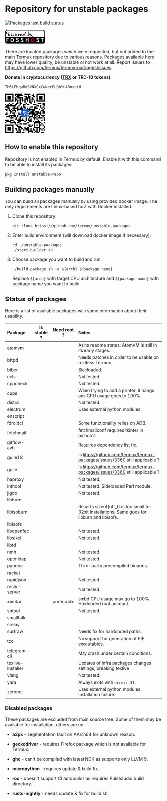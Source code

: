# Repository for unstable packages

[![Packages last build status](https://github.com/termux/unstable-packages/workflows/Packages/badge.svg)](https://github.com/termux/unstable-packages/actions)

<img src=".github/static/powered-by-fosshost.png" alt="Powered by FossHost" width="128px"></img>

There are located packages which were requested, but not added to the [main][termux-packages] Termux repository due to various reasons. Packages available here may have lower quality, be unstable or not work at all. Report issues to https://github.com/termux/termux-packages/issues.

**Donate in cryptocurrency ([TRX](https://tron.network/trx?lng=en) or TRC-10 tokens)**:
```
TM5LFhqwBd9VNXCxCwNerEuQbYu4RnsniH
```

<img src=".github/static/donation-tronlink-qr.jpg" alt="TM5LFhqwBd9VNXCxCwNerEuQbYu4RnsniH" width="128px"></img>

## How to enable this repository

Repository is not enabled in Termux by default. Enable it with this command to be
able to install its packages:
```
pkg install unstable-repo
```

## Building packages manually

You can build all packages manually by using provided docker image. The only
requirements are Linux-based host with Docker installed.

1. Clone this repository:
	```
	git clone https://github.com/termux/unstable-packages
	```

2. Enter build environment (will download docker image if necessary):
	```
	cd ./unstable-packages
	./start-builder.sh
	```

3. Choose package you want to build and run:
	```
	./build-package.sh -a ${arch} ${package name}
	```
	Replace `${arch}` with target CPU architecture and `${package name}` with
	package name you want to build.

## Status of packages

Here is a list of available packages with some information about their usability.

| Package           | Is stable ? | Need root ? | Notes                                            |
|:------------------|:-----------:|:-----------:|:-------------------------------------------------|
| atomvm            |             |             | As its readme states: AtomVM is still in its early stages. |
| bftpd             |             |             | Needs patches in order to be usable on rootless Termux. |
| biber             |             |             | Sideloaded.                                      |
| ccls              |             |             | Not tested.                                      |
| cppcheck          |             |             | Not tested.                                      |
| cups              |             |             | When trying to add a printer, it hangs and CPU usage goes to 100%. |
| distcc            |             |             | Not tested.                                      |
| electrum          |             |             | Uses external python modules.                    |
| enscript          |             |             |                                                  |
| fdroidcl          |             |             | Some functionality relies on ADB.                |
| fetchmail         |             |             | fetchmailconf requires tkinter in python2.       |
| gitflow-avh       |             |             | Requires dependency list fix.                    |
| guile18           |             |             | Is https://github.com/termux/termux-packages/issues/3360 still applicable ? |
| guile             |             |             | Is https://github.com/termux/termux-packages/issues/3360 still applicable ? |
| haproxy           |             |             | Not tested.                                      |
| intltool          |             |             | Not tested. Sideloaded Perl module.              |
| jigdo             |             |             | Not tested.                                      |
| libburn           |             |             |                                                  |
| libisoburn        |             |             | Reports sizeof(off_t) is too small for 32bit installations. Same goes for libburn and libisofs. |
| libisofs          |             |             |                                                  |
| libopenfec        |             |             | Not tested.                                      |
| libsixel          |             |             | Not tested.                                      |
| libtd             |             |             |                                                  |
| nmh               |             |             | Not tested.                                      |
| openldap          |             |             | Not tested.                                      |
| pandoc            |             |             | Third-party precompiled binaries.                |
| racket            |             |             |                                                  |
| rapidjson         |             |             | Not tested.                                      |
| restic-server     |             |             | Not tested.                                      |
| samba             |             | preferable  | smbd CPU usage may go to 100%. Hardcoded root account. |
| shtool            |             |             | Not tested.                                      |
| smalltalk         |             |             |                                                  |
| srelay            |             |             |                                                  |
| surfraw           |             |             | Needs fix for hardcoded paths.                   |
| tcc               |             |             | No support for generation of PIE executables.    |
| telegram-cli      |             |             | May crash under certain conditions.              |
| texlive-installer |             |             | Updates of infra packages changes settings, breaking texlive |
| vlang             |             |             | Not tested.                                      |
| yara              |             |             | Always exits with `error: 31`.                   |
| zeronet           |             |             | Uses external python modules. Installation failure. |

### Disabled packages

These packages are excluded from main source tree. Some of them may be available for installation, others are not.

- **a2ps** - segmentation fault on AArch64 for unknown reason.

- **geckodriver** - requires Firefox package which is not available for Termux.

- **ghc** - can't be compiled with latest NDK as supports only LLVM 9.

- **micropython** - requires update & build fix.

- **roc** - doesn't support CI autobuilds as requires Pulseaudio build directory.

- **rustc-nightly** - needs update & fix for build.sh.

[termux-packages]: <https://github.com/termux/termux-packages>
